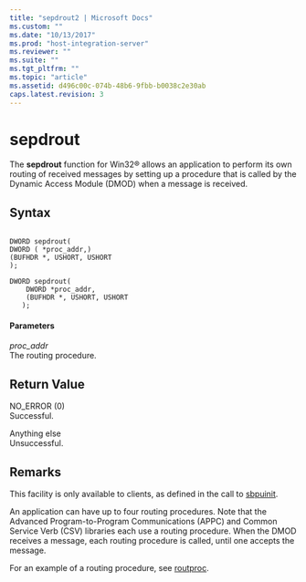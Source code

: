 ```yaml
---
title: "sepdrout2 | Microsoft Docs"
ms.custom: ""
ms.date: "10/13/2017"
ms.prod: "host-integration-server"
ms.reviewer: ""
ms.suite: ""
ms.tgt_pltfrm: ""
ms.topic: "article"
ms.assetid: d496c00c-074b-48b6-9fbb-b0038c2e30ab
caps.latest.revision: 3
---
```

# sepdrout
The **sepdrout** function for Win32® allows an application to perform its own routing of received messages by setting up a procedure that is called by the Dynamic Access Module (DMOD) when a message is received.  
  
## Syntax  
  
```  
  
DWORD sepdrout(  
DWORD ( *proc_addr,)  
(BUFHDR *, USHORT, USHORT  
);  
  
DWORD sepdrout(   
    DWORD *proc_addr,   
    (BUFHDR *, USHORT, USHORT   
   );  
```  
  
#### Parameters  
 *proc_addr*  
 The routing procedure.  
  
## Return Value  
 NO_ERROR (0)  
 Successful.  
  
 Anything else  
 Unsuccessful.  
  
## Remarks  
 This facility is only available to clients, as defined in the call to [sbpuinit](../core/sbpuinit.md).  
  
 An application can have up to four routing procedures. Note that the Advanced Program-to-Program Communications (APPC) and Common Service Verb (CSV) libraries each use a routing procedure. When the DMOD receives a message, each routing procedure is called, until one accepts the message.  
  
 For an example of a routing procedure, see [routproc](../core/routproc.md).